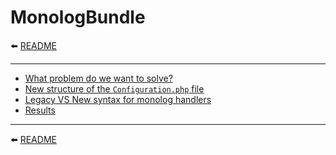 # MonologBundle

⬅️ [README](../README.md)

---

* [What problem do we want to solve?](monolog/problem.md)
* [New structure of the `Configuration.php` file](monolog/structure.md)
* [Legacy VS New syntax for monolog handlers](monolog/syntax.md)
* [Results](monolog/results.md)

---

⬅️ [README](../README.md)
